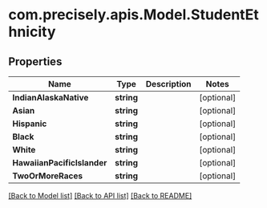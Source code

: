 
# com.precisely.apis.Model.StudentEthnicity

## Properties

Name | Type | Description | Notes
------------ | ------------- | ------------- | -------------
**IndianAlaskaNative** | **string** |  | [optional] 
**Asian** | **string** |  | [optional] 
**Hispanic** | **string** |  | [optional] 
**Black** | **string** |  | [optional] 
**White** | **string** |  | [optional] 
**HawaiianPacificlslander** | **string** |  | [optional] 
**TwoOrMoreRaces** | **string** |  | [optional] 

[[Back to Model list]](../README.md#documentation-for-models)
[[Back to API list]](../README.md#documentation-for-api-endpoints)
[[Back to README]](../README.md)

